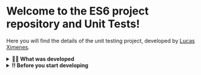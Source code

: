 # Welcome to the ES6 project repository and Unit Tests!

Here you will find the details of the unit testing project, developed by [Lucas Ximenes](https://www.linkedin.com/in/lucasdximenes/).

<details>
  <summary><strong>👨‍💻 What was developed</strong></summary><br />

Several functions were implemented in the resolution of the proposed requirements and unit tests to ensure that the implementations of the functions are correct, according to what was requested in each statement.

In this project, it was developed:

- Unit tests using the NodeJS Jest module to verify the correct functioning of the functions;
- Functions so that they meet already implemented tests;
- Tests and functions using a test driven development (TDD) approach.
</details>

<details>
  <summary><strong>‼️ Before you start developing</strong></summary><br />

1. Clone the repository

- `git clone git@github.com:lucasdximenes/js-unit-tests.git`.
- Enter the repository folder you just cloned:
  - `cd js-unit-tests`

2. Install dependencies

- `npm install`

<details>
  <summary><strong>🛠 Tests</strong></summary><br />

All project requirements will be tested **automatically** through `Jest`.

- The commands you will use most often are:

  - `npm test` (runs all tests present in the application)
  - `npm test path/to/file` (runs only tests present in the specified file)
  - Example: `npm test tests/average.spec.js`

</details>

# Mandatory requirements

### 1. Implement the `average` function

<details>
  <summary>The average function takes a variable-length array and returns the average of the values ​​received. If the function receives some non-numeric value or an empty array, the value `undefined` must be returned.</summary><br/>
  
  All results must be rounded to integers. Ex: 4.6 becomes 5; 1.3 becomes 1. The `average.spec.js` file contains the tests for `average` already implemented. Implement the function in the `src/average.js` file so that it meets the proposed tests.

**What will be tested:**

- It will be validated if, when receiving an array of numbers, the `average` function returns the average of its values;
- It will be validated if, when receiving an array that contains non-numeric values, the `average` function returns `undefined`;
- It will be validated if, when receiving an empty array, the `average` function returns `undefined`.

</details>

---

### 2. Implement the test cases for the `numbers` function

<details>
  <summary>The `numbers` function takes a variable-length array and returns `true` if all parameters are of type 'number' and `false` otherwise.</summary><br/>
  
  This function is already implemented in the `src/numbers.js` file. Write at least four tests for this function to ensure that the implementation of `numbers` is correct.

**What will be tested:**

- It will be validated if in the test of the `numbers` function, the function return is `true` when the array passed by parameter contains only numbers.

</details>

---

### 3. Implement the `vqv` function

<details>
  <summary>Use template literals to write a function that takes its name and age and returns the paragraph described below:</summary><br/>

```javascript
`Hi, my name is Tunico!
I'm 30 years old,
I work at Trybe and I do a lot of programming!
#VQV!`;
```

If the function is called without any parameters, the value `undefined` must be returned. The `vqv.spec.js` file contains the tests for `vqv` already implemented. Implement the function in the `src/vqv.js` file so that it meets the proposed tests.

**What will be evaluated**

- It will be validated if `vqv` is a function;
- It will be validated if the `vqv` function returns string data;
- It will be validated if the `vqv` function returns the expected phrase when passed parameters of name and age;
- It will be validated if the `vqv` function, when called without parameter, returns `undefined`.

</details>

---

### 4. Implement the test cases for the `circle` function

<details>

  <summary>The `circle` function receives the radius of a circle and returns an object containing its information: Radius, Area and Circumference. If no radius is specified, the function returns `undefined`.</summary></br>
  
  This function is already implemented in the `src/circle.js` file. Write at least six tests for this function to ensure that the `circle` implementation is correct.

**What will be evaluated**

- It will be validated if in the test of the `circle` function, when receiving a radius, the function return is an object with the correct information (Radius, Area and Circumference).

</details>

---

### 5. Implement the `createStudent` function

<details>
<summary>The `createStudent` function takes as a parameter a **name**, and returns an object containing two keys:</summary></br>

1. **name**, containing the name passed as a parameter;
2. **feedback**, containing a function that returns the phrase 'Jeez good person!' when being called.

The `createStudent.spec.js` file contains the tests for ra `createStudent` already implemented. Implement the function in the `src/createStudent.js` file so that it meets the proposed tests.

**What will be evaluated**

- It will be validated if the `createStudent` function returns an object that contains two keys: `name`, containing the name passed as a parameter; and `feedback`, containing a function that returns the phrase 'Jeez good person!' when being called.

</details>

---

### 6. Implement the test cases for the `productDetails` function

<details>
  <summary>The `productDetails` function takes two strings representing product names, and returns an array containing two objects with the details of the respective products:</summary></br>

```javascript
productDetails("Alcohol gel", "Mask");
```

**Returns:**

```js
[
  {
    name: 'Alcohol gel'
    details: {
      productId: 'Alcohol gel123'
    }
  },
  {
    name: 'Mask'
    details: {
      productId: 'Mask123'
    }
  }
]
```

This function is already implemented in the `src/productDetails.js` file. Write at least five tests for this function in the `tests/productDetails.js` file to ensure that the `productDetails` implementation is correct.

**What will be evaluated**

- It will be validated if in the test of the `productDetails` function, when receiving two strings, the function return is an array of objects and if each object contains the necessary data.

</details>

---

### 7. Implement the `calculator` and `arrayGenerator` functions

<details>
  <summary>The `calculator` function takes two integers as a parameter and returns an object with the following braces:</summary></br>
  - sum;
  - multi;
  - div;
  - sub.

For each key, assign the corresponding operation to its key as a value:

- `sum:` returns the result of the sum of the two numbers;
- `mult:` returns the result of multiplying the two numbers;
- `div:` returns the result of dividing the two numbers;
- `sub:` returns the result of subtracting the two numbers.

Division results should always be rounded down.

Parameters:

- Two whole numbers.

Behavior:

```javascript
calculator(1, 2); // { sum: 3, mult: 2, div: 0, sub: -1 }
```

The `arrayGenerator` function converts objects into arrays, of keys, values ​​or both. It must take two parameters:

- the first parameter must be a string that indicates the type of conversion;
- the second parameter should be an object similar to the one returned by the calculator function you just developed.

Parameters:

- A string indicating the type of conversion;
- An object in the format { sum: 3, mult: 2, div: 0, sub: -1 };

Behavior:

```javascript
arrayGenerator("keys", { sum: 3, mult: 2, div: 1, sub: 0 ​​}); // [ 'sum', 'mult', 'div', 'sub' ]
arrayGenerator("values", { sum: 3, mult: 2, div: 1, sub: 0 ​​}); // [ 3, 2, 1, 0 ]
arrayGenerator("entries", { sum: 3, mult: 2, div: 1, sub: 0 ​​}); // [ [ 'sum', 3 ], [ 'mult', 2 ], [ 'div', 1 ], [ 'sub', 0 ] ]
```

The `objPlayground.spec.js` file contains the tests for `calculator` and `arrayGenerator` already implemented. Implement the functions in the `src/objPlayground.js` file so that it meets the proposed tests.

**What will be evaluated**

- It will be evaluated if the `calculator` function returns the expected values;
- It will be evaluated if the `arrayGenerator` function returns the expected values.

</details>

---

### 8. Implement the `myCounter` function

<details>
  <summary>The myCounter function has two nested loops that insert values ​​into an array. As we can see, they add values ​​to the array until its stop condition.</summary></br>

Fix the `myCounter` function, without eliminating any of the repeat loops, so that the function returns the correct array. The `myCounter.spec.js` file contains the tests for `myCounter` already implemented. Implement the function in the `src/myCounter.js` file so that it meets the proposed tests.

**What will be evaluated**

- It will be validated if the `myCounter` function returns the expected data according to what is implemented in the test.

</details>

---

### 9. Implement the test cases for the `getCharacter` function

<details>

  <summary>The `getCharacter` function takes a string representing the name of a character and returns an object containing its name, its class and its phrases.</summary></br>

```javascript
getCharacter("Arya");
```

**Returns:**

```javascript
{
  name: 'Arya Stark',
  class: 'Rogue',
  phrases: ['Not today', 'A girl has no name.']
}
```

This function is already implemented in the `src/getCharacter.js` file. Write at least six tests for this function in the `tests/getCharacter.spec.js` file to ensure that the implementation of `getCharacter` is correct.

**What will be evaluated**

- It will be validated if, in the test of the `getCharacter` function, when receiving a string, the function return is as expected - according to the table presented in the test file.
- It will be validated if in the test of the `getCharacter` function, when not receiving any parameter, the function return is `undefined`.
- It will be validated if the test and the `getCharacter` function checks if the parameter is case sensitive.

</details>

---

### 10. Implement the `createMenu` function as well as your test cases

<details>
  <summary>This last requirement will guide you through a rich process of Test Driven Development or TDD - Test Driven Development</summary></br>

Imagine the following situation: you are responsible for writing the code for a restaurant's ordering system through which it will be possible to register a menu. Once a menu has been registered, the system must provide an object that allows:

- Read the registered menu;
- Place orders;
- Check what was requested;
- Add the value of the account.

The structure of this code and this object is already defined and you need to implement it. You will find more details about the structure to follow and examples of the function return in the `src/restaurant.js` file.
You will have to guide yourself through the topics below to guarantee the good development of the system.

**IMPORTANT - GOOD TDD PRACTICES: START WITH TEST 1 IN THE `tests/restaurant.spec.js` FILE**

1. In the `tests/restaurant.spec.js` file, write a test that checks if the `createMenu()` function returns an object that has the `fetchMenu` key, which has a function value.

2. In the `tests/restaurant.spec.js` file, write a test that checks if `'ReturnObject.fetchMenu()'` returns an object whose keys are only `food` and `drink`, whereas the `createMenu ()` was called with the object: `{ food: {}, drink: {} }`.

3. In the `tests/restaurant.spec.js` file, write a test that checks whether the menu passed to the `createMenu()` function is identical to the menu retrieved by the `'ReturnObject.fetchMenu()'` function.

4. In the `src/restaurant.js` file, create a `createMenu()` function that, taking an object as a parameter, returns this object with the following format: { fetchMenu: () =>ObjectPassedByParameter }.

5. In the `tests/restaurant.spec.js` file, write a test that checks if `'Returnedobject.consumption'`, after creating the menu, returns an empty array.

6. In the `src/restaurant.js` file, add to the object returned by `createMenu()` a `consumption` key which, as an initial value, has an empty array.

7. In the `tests/restaurant.spec.js` file, write a test that checks if when calling a function associated with the `order` key in the returned object, passing a string as a parameter (such as `objetoRetornado.order('coxinha') `), that string is added to the array returned in `ObjectReturned.consumption`.

8. In the `src/restaurant.js` file, create a function, separate from the `createMenu()` function, which, upon receiving a string as a parameter, adds this string to the `Returnedobject.consumption` array. This new function will be added to the `order` key.

9. In the `tests/restaurant.spec.js` file, write a test that checks if when adding three orders, among drinks and food, the `ObjectReturned.consumption` array contains the ordered items.

10. In the `tests/restaurant.spec.js` file, write a test that checks whether the `order` function accepts repeated orders being added to `consumption`.

11. In the file `tests/restaurant.spec.js`, write a test that verifies that, when calling `objectRetornado.pay()`, it returns the sum of the prices of everything that was ordered, as recorded in `objetoRetornado.consumption`.

12. In the `src/restaurant.js` file, add to the object returned by `createMenu()` a `pay` key with a function that loops through all the items in `Retornado.consumption`, sums their price and returns the added value plus 10%. TIP: For this you will need to loop through both the `food` key object and the `drink` key object.

**What will be evaluated**

- It will be validated if the `createMenu()` function returns the expected data.
- It will be validated if the test of the `createMenu()` function checks each one of the function's returns and if these returns have the expected behavior.

</details>
